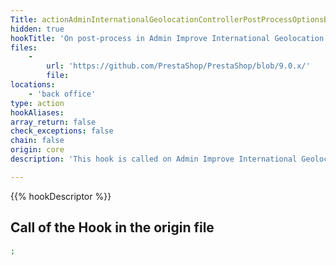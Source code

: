 ```yaml
---
Title: actionAdminInternationalGeolocationControllerPostProcessOptionsBefore
hidden: true
hookTitle: 'On post-process in Admin Improve International Geolocation Controller'
files:
    -
        url: 'https://github.com/PrestaShop/PrestaShop/blob/9.0.x/'
        file: 
locations:
    - 'back office'
type: action
hookAliases: 
array_return: false
check_exceptions: false
chain: false
origin: core
description: 'This hook is called on Admin Improve International Geolocation post-process before processing the Options form'

---
```


{{% hookDescriptor %}}

## Call of the Hook in the origin file

```php
;
```
